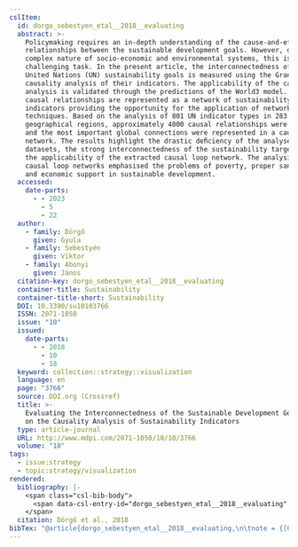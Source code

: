 ```yaml
---
cslItem:
  id: dorgo_sebestyen_etal__2018__evaluating
  abstract: >-
    Policymaking requires an in-depth understanding of the cause-and-effect
    relationships between the sustainable development goals. However, due to the
    complex nature of socio-economic and environmental systems, this is still a
    challenging task. In the present article, the interconnectedness of the
    United Nations (UN) sustainability goals is measured using the Granger
    causality analysis of their indicators. The applicability of the causality
    analysis is validated through the predictions of the World3 model. The
    causal relationships are represented as a network of sustainability
    indicators providing the opportunity for the application of network analysis
    techniques. Based on the analysis of 801 UN indicator types in 283
    geographical regions, approximately 4000 causal relationships were identiﬁed
    and the most important global connections were represented in a causal loop
    network. The results highlight the drastic deﬁciency of the analysed
    datasets, the strong interconnectedness of the sustainability targets and
    the applicability of the extracted causal loop network. The analysis of the
    causal loop networks emphasised the problems of poverty, proper sanitation
    and economic support in sustainable development.
  accessed:
    date-parts:
      - - 2023
        - 5
        - 22
  author:
    - family: Dörgő
      given: Gyula
    - family: Sebestyén
      given: Viktor
    - family: Abonyi
      given: János
  citation-key: dorgo_sebestyen_etal__2018__evaluating
  container-title: Sustainability
  container-title-short: Sustainability
  DOI: 10.3390/su10103766
  ISSN: 2071-1050
  issue: "10"
  issued:
    date-parts:
      - - 2018
        - 10
        - 18
  keyword: collection::strategy::visualization
  language: en
  page: "3766"
  source: DOI.org (Crossref)
  title: >-
    Evaluating the Interconnectedness of the Sustainable Development Goals Based
    on the Causality Analysis of Sustainability Indicators
  type: article-journal
  URL: http://www.mdpi.com/2071-1050/10/10/3766
  volume: "10"
tags:
  - issue:strategy
  - topic:strategy/visualization
rendered:
  bibliography: |-
    <span class="csl-bib-body">
      <span data-csl-entry-id="dorgo_sebestyen_etal__2018__evaluating" class="csl-entry">Dörgő, G., Sebestyén, V., &#38; Abonyi, J. 2018. Evaluating the Interconnectedness of the Sustainable Development Goals Based on the Causality Analysis of Sustainability Indicators. <i>Sustainability</i>, <i>10</i>(10), 3766. <a href='https://doi.org/10.3390/su10103766'>https://doi.org/10.3390/su10103766</a></span>
    </span>
  citation: Dörgő et al., 2018
bibTex: "@article{dorgo_sebestyen_etal__2018__evaluating,\n\tnote = {[Online; accessed 2023-05-22]},\n\tauthor = {D{\\\" o}rg{\\H o}, Gyula and Sebesty{\\' e}n, Viktor and Abonyi, J{\\' a}nos},\n\tjournal = {Sustainability},\n\tnumber = {10},\n\tyear = {2018},\n\tmonth = {oct 18},\n\tpages = {3766},\n\ttitle = {Evaluating the {Interconnectedness} of the {Sustainable} {Development} {Goals} {Based} on the {Causality} {Analysis} of {Sustainability} {Indicators}},\n\thowpublished = {http://www.mdpi.com/2071-1050/10/10/3766},\n\tvolume = {10},\n}\n\n"
---
```

